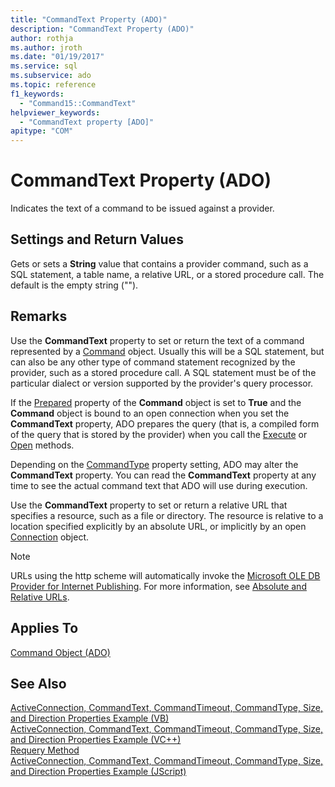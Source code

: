 ```yaml
---
title: "CommandText Property (ADO)"
description: "CommandText Property (ADO)"
author: rothja
ms.author: jroth
ms.date: "01/19/2017"
ms.service: sql
ms.subservice: ado
ms.topic: reference
f1_keywords:
  - "Command15::CommandText"
helpviewer_keywords:
  - "CommandText property [ADO]"
apitype: "COM"
---
```

# CommandText Property (ADO)
Indicates the text of a command to be issued against a provider.  
  
## Settings and Return Values  
 Gets or sets a **String** value that contains a provider command, such as a SQL statement, a table name, a relative URL, or a stored procedure call. The default is the empty string ("").  
  
## Remarks  
 Use the **CommandText** property to set or return the text of a command represented by a [Command](./command-object-ado.md) object. Usually this will be a SQL statement, but can also be any other type of command statement recognized by the provider, such as a stored procedure call. A SQL statement must be of the particular dialect or version supported by the provider's query processor.  
  
 If the [Prepared](./prepared-property-ado.md) property of the **Command** object is set to **True** and the **Command** object is bound to an open connection when you set the **CommandText** property, ADO prepares the query (that is, a compiled form of the query that is stored by the provider) when you call the [Execute](./execute-method-ado-command.md) or [Open](./open-method-ado-connection.md) methods.  
  
 Depending on the [CommandType](./commandtype-property-ado.md) property setting, ADO may alter the **CommandText** property. You can read the **CommandText** property at any time to see the actual command text that ADO will use during execution.  
  
 Use the **CommandText** property to set or return a relative URL that specifies a resource, such as a file or directory. The resource is relative to a location specified explicitly by an absolute URL, or implicitly by an open [Connection](./connection-object-ado.md) object.  
  
> [!NOTE]
>  URLs using the http scheme will automatically invoke the [Microsoft OLE DB Provider for Internet Publishing](../../guide/appendixes/microsoft-ole-db-provider-for-internet-publishing.md). For more information, see [Absolute and Relative URLs](../../guide/data/absolute-and-relative-urls.md).  
  
## Applies To  
 [Command Object (ADO)](./command-object-ado.md)  
  
## See Also  
 [ActiveConnection, CommandText, CommandTimeout, CommandType, Size, and Direction Properties Example (VB)](./activeconnection-commandtext-commandtimeout-commandtype-size-example-vb.md)   
 [ActiveConnection, CommandText, CommandTimeout, CommandType, Size, and Direction Properties Example (VC++)](./activeconnection-commandtext-commandtimeout-commandtype-size-example-vc.md)   
 [Requery Method](./requery-method.md)   
 [ActiveConnection, CommandText, CommandTimeout, CommandType, Size, and Direction Properties Example (JScript)](./activeconnection-commandtext-timeout-type-size-example-jscript.md)